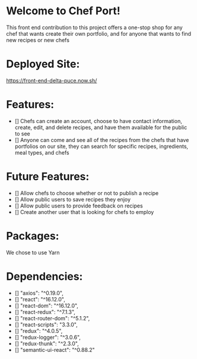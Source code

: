 # Welcome to Chef Port!

This front end contribution to this project offers a one-stop shop for any chef that wants create their own portfolio, and for anyone that wants to find new recipes or new chefs

# Deployed Site: 

https://front-end-delta-puce.now.sh/

# Features: 
- [] Chefs can create an account, choose to have contact information, create, edit, and delete recipes, and have them available for the public to see
- [] Anyone can come and see all of the recipes from the chefs that have portfolios on our site, they can search for specific recipes, ingredients, meal types, and chefs

# Future Features: 

- [] Allow chefs to choose whether or not to publish a recipe
- [] Allow public users to save recipes they enjoy
- [] Allow public users to provide feedback on recipes
- [] Create another user that is looking for chefs to employ

# Packages:

We chose to use Yarn

# Dependencies: 

- [] "axios": "^0.19.0",
- [] "react": "^16.12.0",
- [] "react-dom": "^16.12.0",
- [] "react-redux": "^7.1.3",
- [] "react-router-dom": "^5.1.2",
- [] "react-scripts": "3.3.0",
- [] "redux": "^4.0.5",
- [] "redux-logger": "^3.0.6",
- [] "redux-thunk": "^2.3.0",
- [] "semantic-ui-react": "^0.88.2"